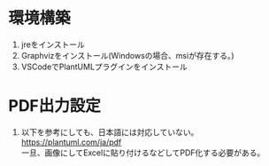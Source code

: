# 環境構築
1. jreをインストール
1. Graphvizをインストール(Windowsの場合、msiが存在する。)
1. VSCodeでPlantUMLプラグインをインストール

# PDF出力設定
1. 以下を参考にしても、日本語には対応していない。
https://plantuml.com/ja/pdf  
一旦、画像にしてExcelに貼り付けるなどしてPDF化する必要がある。
